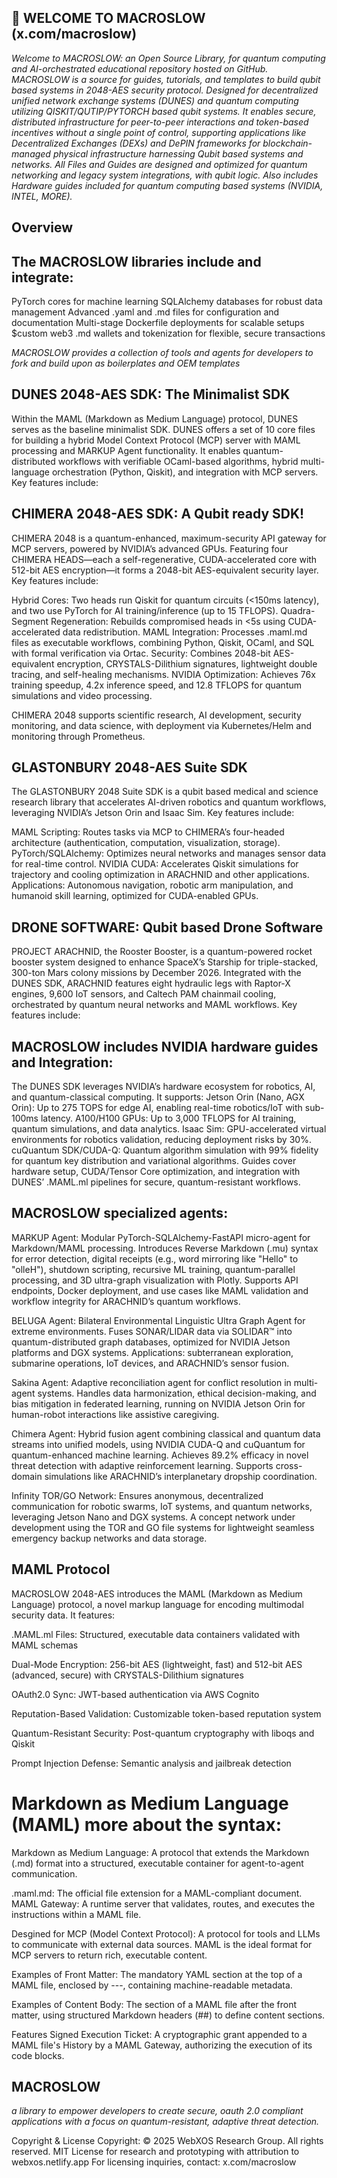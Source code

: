 ## 🐪 WELCOME TO MACROSLOW (x.com/macroslow)

*Welcome to MACROSLOW: an Open Source Library, for quantum computing and AI-orchestrated educational repository hosted on GitHub. MACROSLOW is a source for guides, tutorials, and templates to build qubit based systems in 2048-AES security protocol. Designed for decentralized unified network exchange systems (DUNES) and quantum computing utilizing QISKIT/QUTIP/PYTORCH based qubit systems. It enables secure, distributed infrastructure for peer-to-peer interactions and token-based incentives without a single point of control, supporting applications like Decentralized Exchanges (DEXs) and DePIN frameworks for blockchain-managed physical infrastructure harnessing Qubit based systems and networks. All Files and Guides are designed and optimized for quantum networking and legacy system integrations, with qubit logic. Also includes Hardware guides included for quantum computing based systems (NVIDIA, INTEL, MORE).*

## Overview

## The MACROSLOW libraries include and integrate:

PyTorch cores for machine learning
SQLAlchemy databases for robust data management
Advanced .yaml and .md files for configuration and documentation
Multi-stage Dockerfile deployments for scalable setups
$custom web3 .md wallets and tokenization for flexible, secure transactions


*MACROSLOW provides a collection of tools and agents for developers to fork and build upon as boilerplates and OEM templates*


## DUNES 2048-AES SDK: The Minimalist SDK 

Within the MAML (Markdown as Medium Language) protocol, DUNES serves as the baseline minimalist SDK. DUNES offers a set of 10 core files for building a hybrid Model Context Protocol (MCP) server with MAML processing and MARKUP Agent functionality. It enables quantum-distributed workflows with verifiable OCaml-based algorithms, hybrid multi-language orchestration (Python, Qiskit), and integration with MCP servers. Key features include:

## CHIMERA 2048-AES SDK: A Qubit ready SDK!

CHIMERA 2048 is a quantum-enhanced, maximum-security API gateway for MCP servers, powered by NVIDIA’s advanced GPUs. Featuring four CHIMERA HEADS—each a self-regenerative, CUDA-accelerated core with 512-bit AES encryption—it forms a 2048-bit AES-equivalent security layer. Key features include:

Hybrid Cores: Two heads run Qiskit for quantum circuits (<150ms latency), and two use PyTorch for AI training/inference (up to 15 TFLOPS).
Quadra-Segment Regeneration: Rebuilds compromised heads in <5s using CUDA-accelerated data redistribution.
MAML Integration: Processes .maml.md files as executable workflows, combining Python, Qiskit, OCaml, and SQL with formal verification via Ortac.
Security: Combines 2048-bit AES-equivalent encryption, CRYSTALS-Dilithium signatures, lightweight double tracing, and self-healing mechanisms.
NVIDIA Optimization: Achieves 76x training speedup, 4.2x inference speed, and 12.8 TFLOPS for quantum simulations and video processing.

CHIMERA 2048 supports scientific research, AI development, security monitoring, and data science, with deployment via Kubernetes/Helm and monitoring through Prometheus.

## GLASTONBURY 2048-AES Suite SDK
The GLASTONBURY 2048 Suite SDK is a qubit based medical and science research library that accelerates AI-driven robotics and quantum workflows, leveraging NVIDIA’s Jetson Orin and Isaac Sim. Key features include:

MAML Scripting: Routes tasks via MCP to CHIMERA’s four-headed architecture (authentication, computation, visualization, storage).
PyTorch/SQLAlchemy: Optimizes neural networks and manages sensor data for real-time control.
NVIDIA CUDA: Accelerates Qiskit simulations for trajectory and cooling optimization in ARACHNID and other applications.
Applications: Autonomous navigation, robotic arm manipulation, and humanoid skill learning, optimized for CUDA-enabled GPUs.


## DRONE SOFTWARE: Qubit based Drone Software

PROJECT ARACHNID, the Rooster Booster, is a quantum-powered rocket booster system designed to enhance SpaceX’s Starship for triple-stacked, 300-ton Mars colony missions by December 2026. Integrated with the DUNES SDK, ARACHNID features eight hydraulic legs with Raptor-X engines, 9,600 IoT sensors, and Caltech PAM chainmail cooling, orchestrated by quantum neural networks and MAML workflows. Key features include:

## MACROSLOW includes NVIDIA hardware guides and Integration: 

The DUNES SDK leverages NVIDIA’s hardware ecosystem for robotics, AI, and quantum-classical computing. It supports:
Jetson Orin (Nano, AGX Orin): Up to 275 TOPS for edge AI, enabling real-time robotics/IoT with sub-100ms latency.
A100/H100 GPUs: Up to 3,000 TFLOPS for AI training, quantum simulations, and data analytics.
Isaac Sim: GPU-accelerated virtual environments for robotics validation, reducing deployment risks by 30%.
cuQuantum SDK/CUDA-Q: Quantum algorithm simulation with 99% fidelity for quantum key distribution and variational algorithms.
Guides cover hardware setup, CUDA/Tensor Core optimization, and integration with DUNES’ .MAML.ml pipelines for secure, quantum-resistant workflows.

## MACROSLOW specialized agents:

MARKUP Agent: Modular PyTorch-SQLAlchemy-FastAPI micro-agent for Markdown/MAML processing. Introduces Reverse Markdown (.mu) syntax for error detection, digital receipts (e.g., word mirroring like "Hello" to "olleH"), shutdown scripting, recursive ML training, quantum-parallel processing, and 3D ultra-graph visualization with Plotly. Supports API endpoints, Docker deployment, and use cases like MAML validation and workflow integrity for ARACHNID’s quantum workflows.

BELUGA Agent: Bilateral Environmental Linguistic Ultra Graph Agent for extreme environments. Fuses SONAR/LIDAR data via SOLIDAR™ into quantum-distributed graph databases, optimized for NVIDIA Jetson platforms and DGX systems. Applications: subterranean exploration, submarine operations, IoT devices, and ARACHNID’s sensor fusion.

Sakina Agent: Adaptive reconciliation agent for conflict resolution in multi-agent systems. Handles data harmonization, ethical decision-making, and bias mitigation in federated learning, running on NVIDIA Jetson Orin for human-robot interactions like assistive caregiving.

Chimera Agent: Hybrid fusion agent combining classical and quantum data streams into unified models, using NVIDIA CUDA-Q and cuQuantum for quantum-enhanced machine learning. Achieves 89.2% efficacy in novel threat detection with adaptive reinforcement learning. Supports cross-domain simulations like ARACHNID’s interplanetary dropship coordination.

Infinity TOR/GO Network: Ensures anonymous, decentralized communication for robotic swarms, IoT systems, and quantum networks, leveraging Jetson Nano and DGX systems. A concept network under development using the TOR and GO file systems for lightweight seamless emergency backup networks and data storage.

## MAML Protocol

MACROSLOW 2048-AES introduces the MAML (Markdown as Medium Language) protocol, a novel markup language for encoding multimodal security data. It features:

.MAML.ml Files: Structured, executable data containers validated with MAML schemas

Dual-Mode Encryption: 256-bit AES (lightweight, fast) and 512-bit AES (advanced, secure) with CRYSTALS-Dilithium signatures

OAuth2.0 Sync: JWT-based authentication via AWS Cognito

Reputation-Based Validation: Customizable token-based reputation system

Quantum-Resistant Security: Post-quantum cryptography with liboqs and Qiskit

Prompt Injection Defense: Semantic analysis and jailbreak detection

# Markdown as Medium Language (MAML) more about the syntax:

Markdown as Medium Language: A protocol that extends the Markdown (.md) format into a structured, executable container for agent-to-agent communication. 

.maml.md: The official file extension for a MAML-compliant document. MAML Gateway: A runtime server that validates, routes, and executes the instructions within a MAML file. 

Desgined for MCP (Model Context Protocol): A protocol for tools and LLMs to communicate with external data sources. MAML is the ideal format for MCP servers to return rich, executable content. 

Examples of Front Matter: The mandatory YAML section at the top of a MAML file, enclosed by ---, containing machine-readable metadata. 

Examples of Content Body: The section of a MAML file after the front matter, using structured Markdown headers (##) to define content sections. 

Features Signed Execution Ticket: A cryptographic grant appended to a MAML file's History by a MAML Gateway, authorizing the execution of its code blocks.


## MACROSLOW

*a library to empower developers to create secure, oauth 2.0 compliant applications with a focus on quantum-resistant, adaptive threat detection.*

Copyright & License
Copyright: © 2025 WebXOS Research Group. All rights reserved. MIT License for research and prototyping with attribution to webxos.netlify.app For licensing inquiries, contact: x.com/macroslow
